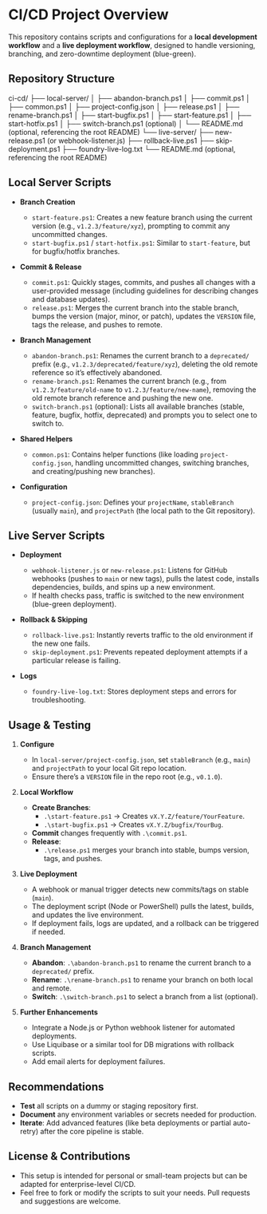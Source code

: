 # CI/CD Project Overview

This repository contains scripts and configurations for a **local development workflow** and a **live deployment workflow**, designed to handle versioning, branching, and zero-downtime deployment (blue-green).

## Repository Structure

ci-cd/ 
├── local-server/ 
│ ├── abandon-branch.ps1 
│ ├── commit.ps1 
│ ├── common.ps1 
│ ├── project-config.json 
│ ├── release.ps1 
│ ├── rename-branch.ps1 
│ ├── start-bugfix.ps1 
│ ├── start-feature.ps1 
│ ├── start-hotfix.ps1 
│ ├── switch-branch.ps1 (optional) 
│ └── README.md (optional, referencing the root README) 
└── live-server/ 
    ├── new-release.ps1 (or webhook-listener.js) 
    ├── rollback-live.ps1 
    ├── skip-deployment.ps1 
    ├── foundry-live-log.txt
    └── README.md (optional, referencing the root README)

    
## Local Server Scripts

- **Branch Creation**  
  - `start-feature.ps1`: Creates a new feature branch using the current version (e.g., `v1.2.3/feature/xyz`), prompting to commit any uncommitted changes.  
  - `start-bugfix.ps1` / `start-hotfix.ps1`: Similar to `start-feature`, but for bugfix/hotfix branches.

- **Commit & Release**  
  - `commit.ps1`: Quickly stages, commits, and pushes all changes with a user-provided message (including guidelines for describing changes and database updates).  
  - `release.ps1`: Merges the current branch into the stable branch, bumps the version (major, minor, or patch), updates the `VERSION` file, tags the release, and pushes to remote.

- **Branch Management**  
  - `abandon-branch.ps1`: Renames the current branch to a `deprecated/` prefix (e.g., `v1.2.3/deprecated/feature/xyz`), deleting the old remote reference so it’s effectively abandoned.  
  - `rename-branch.ps1`: Renames the current branch (e.g., from `v1.2.3/feature/old-name` to `v1.2.3/feature/new-name`), removing the old remote branch reference and pushing the new one.  
  - `switch-branch.ps1` (optional): Lists all available branches (stable, feature, bugfix, hotfix, deprecated) and prompts you to select one to switch to.

- **Shared Helpers**  
  - `common.ps1`: Contains helper functions (like loading `project-config.json`, handling uncommitted changes, switching branches, and creating/pushing new branches).

- **Configuration**  
  - `project-config.json`: Defines your `projectName`, `stableBranch` (usually `main`), and `projectPath` (the local path to the Git repository).

## Live Server Scripts

- **Deployment**  
  - `webhook-listener.js` or `new-release.ps1`: Listens for GitHub webhooks (pushes to `main` or new tags), pulls the latest code, installs dependencies, builds, and spins up a new environment.  
  - If health checks pass, traffic is switched to the new environment (blue-green deployment).

- **Rollback & Skipping**  
  - `rollback-live.ps1`: Instantly reverts traffic to the old environment if the new one fails.  
  - `skip-deployment.ps1`: Prevents repeated deployment attempts if a particular release is failing.

- **Logs**  
  - `foundry-live-log.txt`: Stores deployment steps and errors for troubleshooting.

## Usage & Testing

1. **Configure**  
   - In `local-server/project-config.json`, set `stableBranch` (e.g., `main`) and `projectPath` to your local Git repo location.  
   - Ensure there’s a `VERSION` file in the repo root (e.g., `v0.1.0`).

2. **Local Workflow**  
   - **Create Branches**:  
     - `.\start-feature.ps1` → Creates `vX.Y.Z/feature/YourFeature`.  
     - `.\start-bugfix.ps1` → Creates `vX.Y.Z/bugfix/YourBug`.  
   - **Commit** changes frequently with `.\commit.ps1`.  
   - **Release**:  
     - `.\release.ps1` merges your branch into stable, bumps version, tags, and pushes.

3. **Live Deployment**  
   - A webhook or manual trigger detects new commits/tags on stable (`main`).  
   - The deployment script (Node or PowerShell) pulls the latest, builds, and updates the live environment.  
   - If deployment fails, logs are updated, and a rollback can be triggered if needed.

4. **Branch Management**  
   - **Abandon**: `.\abandon-branch.ps1` to rename the current branch to a `deprecated/` prefix.  
   - **Rename**: `.\rename-branch.ps1` to rename your branch on both local and remote.  
   - **Switch**: `.\switch-branch.ps1` to select a branch from a list (optional).

5. **Further Enhancements**  
   - Integrate a Node.js or Python webhook listener for automated deployments.  
   - Use Liquibase or a similar tool for DB migrations with rollback scripts.  
   - Add email alerts for deployment failures.

## Recommendations

- **Test** all scripts on a dummy or staging repository first.  
- **Document** any environment variables or secrets needed for production.  
- **Iterate**: Add advanced features (like beta deployments or partial auto-retry) after the core pipeline is stable.

## License & Contributions

- This setup is intended for personal or small-team projects but can be adapted for enterprise-level CI/CD.  
- Feel free to fork or modify the scripts to suit your needs. Pull requests and suggestions are welcome.